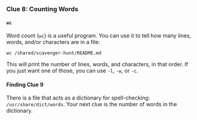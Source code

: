 ### Clue 8: Counting Words ###

#### `wc` ####

Word count (`wc`) is a useful program. You can use it to tell how many lines,
words, and/or characters are in a file:

    wc /shared/scavenger-hunt/README.md
    
This will print the number of lines, words, and characters, in that order. If
you just want one of those, you can use `-l`, `-w`, or `-c`. 

#### Finding Clue 9 ####

There is a file that acts as a dictionary for spell-checking: 
`/usr/share/dict/words`. Your next clue is the number of words in the 
dictionary.

